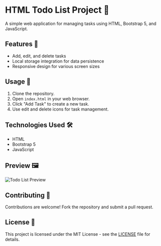 # HTML Todo List Project 📝

A simple web application for managing tasks using HTML, Bootstrap 5, and JavaScript.

## Features 🌟

- Add, edit, and delete tasks
- Local storage integration for data persistence
- Responsive design for various screen sizes

## Usage 🚀

1. Clone the repository.
2. Open `index.html` in your web browser.
3. Click "Add Task" to create a new task.
4. Use edit and delete icons for task management.

## Technologies Used 🛠️

- HTML
- Bootstrap 5
- JavaScript

## Preview 🖼️

![Todo List Preview](preview.png)

## Contributing 🤝

Contributions are welcome! Fork the repository and submit a pull request.

## License 📄

This project is licensed under the MIT License - see the [LICENSE](LICENSE) file for details.
